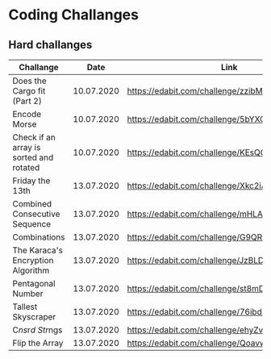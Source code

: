 # Coding Challanges

## Hard challanges

| Challange | Date  | Link |
| --------- | ----- | ---- |
| Does the Cargo fit (Part 2)| 10.07.2020 | https://edabit.com/challenge/zzibM5MaxDNvQCrEk |
| Encode Morse | 10.07.2020| https://edabit.com/challenge/5bYXQfpyoithnQisa |
| Check if an array is sorted and rotated | 10.07.2020 | https://edabit.com/challenge/KEsQGp7LsP3KwmqJ7 |
| Friday the 13th | 13.07.2020 | https://edabit.com/challenge/Xkc2iAjwCap2z9N5D |
| Combined Consecutive Sequence | 13.07.2020 | https://edabit.com/challenge/mHLAmj4vmRuXrT8Nb |
| Combinations | 13.07.2020 | https://edabit.com/challenge/G9QRtAGXb9Cu368Pw |
| The Karaca's Encryption Algorithm | 13.07.2020 | https://edabit.com/challenge/JzBLDzrcGCzDjkk5n |
| Pentagonal Number | 13.07.2020 | https://edabit.com/challenge/st8mDxreMcuWxuz8c |
| Tallest Skyscraper | 13.07.2020 | https://edabit.com/challenge/76ibd8jZxvhAwDskb |
| C*ns*r*d Str*ngs | 13.07.2020 | https://edabit.com/challenge/ehyZvt6AJF4rKFfXT |
| Flip the Array | 13.07.2020 | https://edabit.com/challenge/QoavwQhmrDpXJhBW9 |